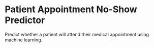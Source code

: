 # Patient Appointment No-Show Predictor
Predict whether a patient will attend their medical appointment using machine learning.
